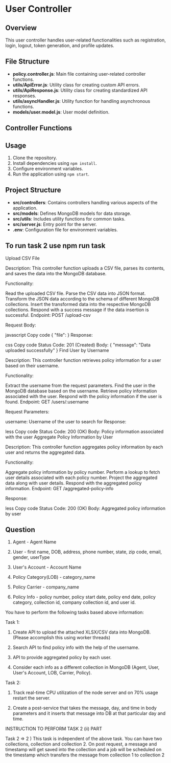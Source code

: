 # User Controller

## Overview

This user controller handles user-related functionalities such as registration, login, logout, token generation, and profile updates.

## File Structure

- **policy.controller.js**: Main file containing user-related controller functions.
- **utils/ApiError.js**: Utility class for creating custom API errors.
- **utils/ApiResponse.js**: Utility class for creating standardized API responses.
- **utils/asyncHandler.js**: Utility function for handling asynchronous functions.
- **models/user.model.js**: User model definition.

## Controller Functions


## Usage

1. Clone the repository.
2. Install dependencies using `npm install`.
3. Configure environment variables.
4. Run the application using `npm start`.


## Project Structure

- **src/controllers**: Contains controllers handling various aspects of the application.
- **src/models**: Defines MongoDB models for data storage.
- **src/utils**: Includes utility functions for common tasks.
- **src/server.js**: Entry point for the server.
- **.env**: Configuration file for environment variables.


##  To run task 2 use npm run task

Upload CSV File

Description: This controller function uploads a CSV file, parses its contents, and saves the data into the MongoDB database.

Functionality:

Read the uploaded CSV file.
Parse the CSV data into JSON format.
Transform the JSON data according to the schema of different MongoDB collections.
Insert the transformed data into the respective MongoDB collections.
Respond with a success message if the data insertion is successful.
Endpoint: POST /upload-csv

Request Body:

javascript
Copy code
{
  "file": <CSV file to upload>
}
Response:

css
Copy code
Status Code: 201 (Created)
Body: { "message": "Data uploaded successfully" }
Find User by Username

Description: This controller function retrieves policy information for a user based on their username.

Functionality:

Extract the username from the request parameters.
Find the user in the MongoDB database based on the username.
Retrieve policy information associated with the user.
Respond with the policy information if the user is found.
Endpoint: GET /users/:username

Request Parameters:

username: Username of the user to search for
Response:

less
Copy code
Status Code: 200 (OK)
Body: Policy information associated with the user
Aggregate Policy Information by User

Description: This controller function aggregates policy information by each user and returns the aggregated data.

Functionality:

Aggregate policy information by policy number.
Perform a lookup to fetch user details associated with each policy number.
Project the aggregated data along with user details.
Respond with the aggregated policy information.
Endpoint: GET /aggregated-policy-info

Response:

less
Copy code
Status Code: 200 (OK)
Body: Aggregated policy information by user

## Question

1) Agent - Agent Name

2) User - first name, DOB, address, phone number, state, zip code, email, gender, userType

3) User's Account - Account Name

4) Policy Category(LOB) - category_name

5) Policy Carrier - company_name

6) Policy Info -  policy number, policy start date, policy end date, policy category, collection id, company collection id, and user id.

 

You have to perform the following tasks based above information:

 

Task 1:

1) Create API to upload the attached XLSX/CSV data into MongoDB. (Please accomplish this using worker threads)

2) Search API to find policy info with the help of the username.

3) API to provide aggregated policy by each user.

4) Consider each info as a different collection in MongoDB (Agent, User, User's Account, LOB, Carrier, Policy).

 

Task 2:

1) Track real-time CPU utilization of the node server and on 70% usage restart the server.

2) Create a post-service that takes the message, day, and time in body parameters and it inserts that message into DB at that particular day and time.

 

INSTRUCTION TO PERFORM TASK 2 (ii) PART

Task 2 => 2 ) This task is independent of the above task. You can have two collections, collection and collection 2. On post request, a message and timestamp will get saved into the collection and a job will be scheduled on the timestamp which transfers the message from collection 1 to collection 2